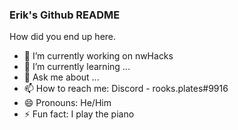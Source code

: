 ### Erik's Github README

How did you end up here.

- 🔭 I’m currently working on nwHacks
- 🌱 I’m currently learning ...
- 💬 Ask me about ...
- 📫 How to reach me: Discord - rooks.plates#9916 
- 😄 Pronouns: He/Him
- ⚡ Fun fact: I play the piano


<!--
**eriklsy/eriklsy** is a ✨ _special_ ✨ repository because its `README.md` (this file) appears on your GitHub profile.

Here are some ideas to get you started:

- 🔭 I’m currently working on ...
- 🌱 I’m currently learning ...
- 👯 I’m looking to collaborate on ...
- 🤔 I’m looking for help with ...
- 💬 Ask me about ...
- 📫 How to reach me: ...
- 😄 Pronouns: ...
- ⚡ Fun fact: ...
-->
